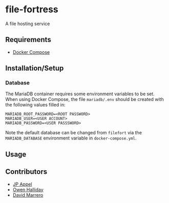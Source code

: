 # file-fortress

A file hosting service

## Requirements

* [Docker Compose](https://docs.docker.com/compose/install/)

## Installation/Setup

### Database

The MariaDB container requires some environment variables to be set.
When using Docker Compose, the file `mariadb/.env` should be created with the following values filled in:

```
MARIADB_ROOT_PASSWORD=<ROOT PASSWORD>
MARIADB_USER=<USER ACCOUNT>
MARIADB_PASSWORD=<USER PASSSWORD>
```

Note the default database can be changed from `filefort` via the `MARIADB_DATABASE` environment variable in `docker-compose.yml`.

## Usage

## Contributors

* [JP Appel](https://github.com/jpappel)
* [Owen Halliday](https://github.com/drekdrek)
* [David Marrero](https://github.com/badlydrawnface)
